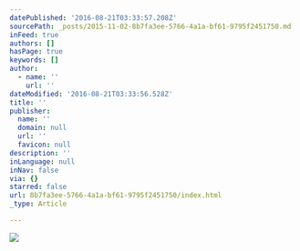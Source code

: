 ```yaml
---
datePublished: '2016-08-21T03:33:57.208Z'
sourcePath: _posts/2015-11-02-8b7fa3ee-5766-4a1a-bf61-9795f2451750.md
inFeed: true
authors: []
hasPage: true
keywords: []
author:
  - name: ''
    url: ''
dateModified: '2016-08-21T03:33:56.528Z'
title: ''
publisher:
  name: ''
  domain: null
  url: ''
  favicon: null
description: ''
inLanguage: null
inNav: false
via: {}
starred: false
url: 8b7fa3ee-5766-4a1a-bf61-9795f2451750/index.html
_type: Article

---
```

![](https://s3-us-west-2.amazonaws.com/the-grid-img/p/3b78ddcc0266e2bac5a84fd5aa3be79e50e0aae2.jpg)